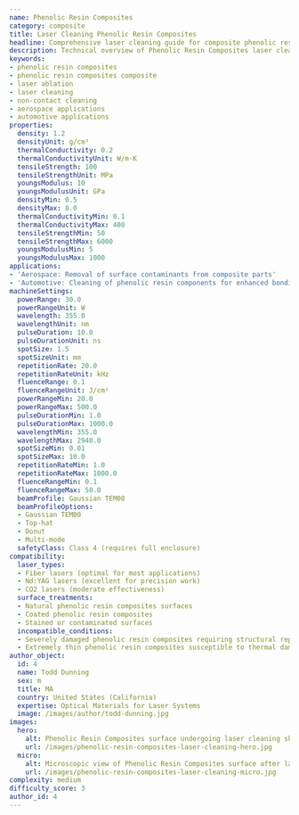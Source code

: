 ```yaml
---
name: Phenolic Resin Composites
category: composite
title: Laser Cleaning Phenolic Resin Composites
headline: Comprehensive laser cleaning guide for composite phenolic resin composites
description: Technical overview of Phenolic Resin Composites laser cleaning applications and parameters
keywords:
- phenolic resin composites
- phenolic resin composites composite
- laser ablation
- laser cleaning
- non-contact cleaning
- aerospace applications
- automotive applications
properties:
  density: 1.2
  densityUnit: g/cm³
  thermalConductivity: 0.2
  thermalConductivityUnit: W/m·K
  tensileStrength: 100
  tensileStrengthUnit: MPa
  youngsModulus: 10
  youngsModulusUnit: GPa
  densityMin: 0.5
  densityMax: 8.0
  thermalConductivityMin: 0.1
  thermalConductivityMax: 400
  tensileStrengthMin: 50
  tensileStrengthMax: 6000
  youngsModulusMin: 5
  youngsModulusMax: 1000
applications:
- 'Aerospace: Removal of surface contaminants from composite parts'
- 'Automotive: Cleaning of phenolic resin components for enhanced bonding'
machineSettings:
  powerRange: 30.0
  powerRangeUnit: W
  wavelength: 355.0
  wavelengthUnit: nm
  pulseDuration: 10.0
  pulseDurationUnit: ns
  spotSize: 1.5
  spotSizeUnit: mm
  repetitionRate: 20.0
  repetitionRateUnit: kHz
  fluenceRange: 0.1
  fluenceRangeUnit: J/cm²
  powerRangeMin: 20.0
  powerRangeMax: 500.0
  pulseDurationMin: 1.0
  pulseDurationMax: 1000.0
  wavelengthMin: 355.0
  wavelengthMax: 2940.0
  spotSizeMin: 0.01
  spotSizeMax: 10.0
  repetitionRateMin: 1.0
  repetitionRateMax: 1000.0
  fluenceRangeMin: 0.1
  fluenceRangeMax: 50.0
  beamProfile: Gaussian TEM00
  beamProfileOptions:
  - Gaussian TEM00
  - Top-hat
  - Donut
  - Multi-mode
  safetyClass: Class 4 (requires full enclosure)
compatibility:
  laser_types:
  - Fiber lasers (optimal for most applications)
  - Nd:YAG lasers (excellent for precision work)
  - CO2 lasers (moderate effectiveness)
  surface_treatments:
  - Natural phenolic resin composites surfaces
  - Coated phenolic resin composites
  - Stained or contaminated surfaces
  incompatible_conditions:
  - Severely damaged phenolic resin composites requiring structural repair
  - Extremely thin phenolic resin composites susceptible to thermal damage
author_object:
  id: 4
  name: Todd Dunning
  sex: m
  title: MA
  country: United States (California)
  expertise: Optical Materials for Laser Systems
  image: /images/author/todd-dunning.jpg
images:
  hero:
    alt: Phenolic Resin Composites surface undergoing laser cleaning showing precise contamination removal
    url: /images/phenolic-resin-composites-laser-cleaning-hero.jpg
  micro:
    alt: Microscopic view of Phenolic Resin Composites surface after laser cleaning showing detailed surface structure
    url: /images/phenolic-resin-composites-laser-cleaning-micro.jpg
complexity: medium
difficulty_score: 3
author_id: 4
---
```

